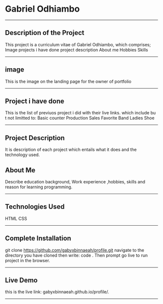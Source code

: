 # Gabriel Odhiambo
___
## Description of the Project
This project is a curriculum vitae of Gabriel Odhiambo, which comprises;
   Image
   projects i have done
   project description
   About me
   Hobbies
   Skills
___
## image 
This is the image on the landing page for the owner of portfolio
___
## Project i have done 
This is the list of previuos project i did with their live links.
which include bu t not limitted to:
         Basic counter
         Production Sales
         Favorite Band
         Ladies Shoe
___
## Project Description
It is description of each project which entails what it does and the technology used.

## About Me
Describe education background, Work experience ,hobbies, skills and  reason for learning programming.
___
## Technologies Used

   HTML
   CSS
___
## Complete Installation

git clone https://github.com/gabyxbinnaeah/profile.git
navigate to the directory you have cloned then write: code .
Then prompt go live to run project in the browser.
___

## Live Demo

this is the live link: gabyxbinnaeah.github.io/profile/.
___







